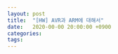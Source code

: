 ```yaml
---
layout: post
title:  "[HW] AVR과 ARM에 대해서"
date:   2020-00-00 20:00:00 +0900
categories: 
tags: 
---
```

